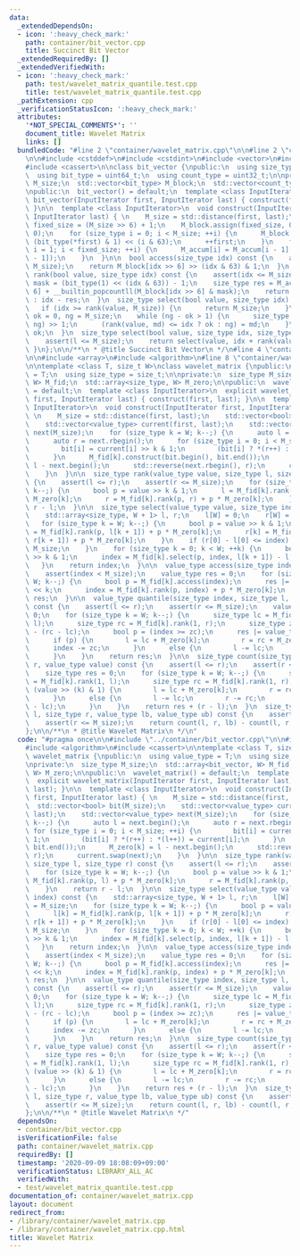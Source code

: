 ```yaml
---
data:
  _extendedDependsOn:
  - icon: ':heavy_check_mark:'
    path: container/bit_vector.cpp
    title: Succinct Bit Vector
  _extendedRequiredBy: []
  _extendedVerifiedWith:
  - icon: ':heavy_check_mark:'
    path: test/wavelet_matrix_quantile.test.cpp
    title: test/wavelet_matrix_quantile.test.cpp
  _pathExtension: cpp
  _verificationStatusIcon: ':heavy_check_mark:'
  attributes:
    '*NOT_SPECIAL_COMMENTS*': ''
    document_title: Wavelet Matrix
    links: []
  bundledCode: "#line 2 \"container/wavelet_matrix.cpp\"\n\n#line 2 \"container/bit_vector.cpp\"\
    \n\n#include <cstddef>\n#include <cstdint>\n#include <vector>\n#include <iterator>\n\
    #include <cassert>\n\nclass bit_vector {\npublic:\n  using size_type = size_t;\n\
    \  using bit_type = uint64_t;\n  using count_type = uint32_t;\n\nprivate:\n  size_type\
    \ M_size;\n  std::vector<bit_type> M_block;\n  std::vector<count_type> M_accum;\n\
    \npublic:\n  bit_vector() = default;\n  template <class InputIterator>\n  explicit\
    \ bit_vector(InputIterator first, InputIterator last) { construct(first, last);\
    \ }\n\n  template <class InputIterator>\n  void construct(InputIterator first,\
    \ InputIterator last) { \n    M_size = std::distance(first, last);\n    size_type\
    \ fixed_size = (M_size >> 6) + 1;\n    M_block.assign(fixed_size, 0);\n    M_accum.assign(fixed_size,\
    \ 0);\n    for (size_type i = 0; i < M_size; ++i) {\n      M_block[i >> 6] |=\
    \ (bit_type(*first) & 1) << (i & 63);\n      ++first;\n    }\n    for (size_type\
    \ i = 1; i < fixed_size; ++i) {\n      M_accum[i] = M_accum[i - 1] + __builtin_popcountll(M_block[i\
    \ - 1]);\n    }\n  }\n\n  bool access(size_type idx) const {\n    assert(idx <\
    \ M_size);\n    return M_block[idx >> 6] >> (idx & 63) & 1;\n  }\n  size_type\
    \ rank(bool value, size_type idx) const {\n    assert(idx <= M_size);\n    bit_type\
    \ mask = (bit_type(1) << (idx & 63)) - 1;\n    size_type res = M_accum[idx >>\
    \ 6] + __builtin_popcountll(M_block[idx >> 6] & mask);\n    return value ? res\
    \ : idx - res;\n  }\n  size_type select(bool value, size_type idx) const {\n \
    \   if (idx >= rank(value, M_size)) {\n      return M_size;\n    }\n    size_type\
    \ ok = 0, ng = M_size;\n    while (ng - ok > 1) {\n      size_type md = (ok +\
    \ ng) >> 1;\n      (rank(value, md) <= idx ? ok : ng) = md;\n    }\n    return\
    \ ok;\n  }\n  size_type select(bool value, size_type idx, size_type l) const {\n\
    \    assert(l <= M_size);\n    return select(value, idx + rank(value, l));\n \
    \ }\n};\n\n/**\n * @title Succinct Bit Vector\n */\n#line 4 \"container/wavelet_matrix.cpp\"\
    \n\n#include <array>\n#include <algorithm>\n#line 8 \"container/wavelet_matrix.cpp\"\
    \n\ntemplate <class T, size_t W>\nclass wavelet_matrix {\npublic:\n  using value_type\
    \ = T;\n  using size_type = size_t;\n\nprivate:\n  size_type M_size;\n  std::array<bit_vector,\
    \ W> M_fid;\n  std::array<size_type, W> M_zero;\n\npublic:\n  wavelet_matrix()\
    \ = default;\n  template <class InputIterator>\n  explicit wavelet_matrix(InputIterator\
    \ first, InputIterator last) { construct(first, last); }\n\n  template <class\
    \ InputIterator>\n  void construct(InputIterator first, InputIterator last) {\
    \ \n    M_size = std::distance(first, last);\n    std::vector<bool> bit(M_size);\n\
    \    std::vector<value_type> current(first, last);\n    std::vector<value_type>\
    \ next(M_size);\n    for (size_type k = W; k--;) {\n      auto l = next.begin();\n\
    \      auto r = next.rbegin();\n      for (size_type i = 0; i < M_size; ++i) {\n\
    \        bit[i] = current[i] >> k & 1;\n        (bit[i] ? *(r++) : *(l++)) = current[i];\n\
    \      }\n      M_fid[k].construct(bit.begin(), bit.end());\n      M_zero[k] =\
    \ l - next.begin();\n      std::reverse(next.rbegin(), r);\n      current.swap(next);\n\
    \    }\n  }\n\n  size_type rank(value_type value, size_type l, size_type r) const\
    \ {\n    assert(l <= r);\n    assert(r <= M_size);\n    for (size_type k = W;\
    \ k--;) {\n      bool p = value >> k & 1;\n      l = M_fid[k].rank(p, l) + p *\
    \ M_zero[k];\n      r = M_fid[k].rank(p, r) + p * M_zero[k];\n    }\n    return\
    \ r - l;\n  }\n\n  size_type select(value_type value, size_type index) const {\n\
    \    std::array<size_type, W + 1> l, r;\n    l[W] = 0;\n    r[W] = M_size;\n \
    \   for (size_type k = W; k--;) {\n      bool p = value >> k & 1;\n      l[k]\
    \ = M_fid[k].rank(p, l[k + 1]) + p * M_zero[k];\n      r[k] = M_fid[k].rank(p,\
    \ r[k + 1]) + p * M_zero[k];\n    }\n    if (r[0] - l[0] <= index) {\n      return\
    \ M_size;\n    }\n    for (size_type k = 0; k < W; ++k) {\n      bool p = value\
    \ >> k & 1;\n      index = M_fid[k].select(p, index, l[k + 1]) - l[k + 1];\n \
    \   }\n    return index;\n  }\n\n  value_type access(size_type index) const {\n\
    \    assert(index < M_size);\n    value_type res = 0;\n    for (size_type k =\
    \ W; k--;) {\n      bool p = M_fid[k].access(index);\n      res |= value_type(p)\
    \ << k;\n      index = M_fid[k].rank(p, index) + p * M_zero[k];\n    }\n    return\
    \ res;\n  }\n\n  value_type quantile(size_type index, size_type l, size_type r)\
    \ const {\n    assert(l <= r);\n    assert(r <= M_size);\n    value_type res =\
    \ 0;\n    for (size_type k = W; k--;) {\n      size_type lc = M_fid[k].rank(1,\
    \ l);\n      size_type rc = M_fid[k].rank(1, r);\n      size_type zc = (r - l)\
    \ - (rc - lc);\n      bool p = (index >= zc);\n      res |= value_type(p) << k;\n\
    \      if (p) {\n        l = lc + M_zero[k];\n        r = rc + M_zero[k];\n  \
    \      index -= zc;\n      }\n      else {\n        l -= lc;\n        r -= rc;\n\
    \      }\n    }\n    return res;\n  }\n\n  size_type count(size_type l, size_type\
    \ r, value_type value) const {\n    assert(l <= r);\n    assert(r <= M_size);\n\
    \    size_type res = 0;\n    for (size_type k = W; k--;) {\n      size_type lc\
    \ = M_fid[k].rank(1, l);\n      size_type rc = M_fid[k].rank(1, r);\n      if\
    \ (value >> (k) & 1) {\n        l = lc + M_zero[k];\n        r = rc + M_zero[k];\n\
    \      }\n      else {\n        l -= lc;\n        r -= rc;\n        res += (rc\
    \ - lc);\n      }\n    }\n    return res + (r - l);\n  }\n  size_type count(size_type\
    \ l, size_type r, value_type lb, value_type ub) const {\n    assert(l <= r);\n\
    \    assert(r <= M_size);\n    return count(l, r, lb) - count(l, r, ub);\n  }\n\
    };\n\n/**\n * @title Wavelet Matrix\n */\n"
  code: "#pragma once\n\n#include \"../container/bit_vector.cpp\"\n\n#include <array>\n\
    #include <algorithm>\n#include <cassert>\n\ntemplate <class T, size_t W>\nclass\
    \ wavelet_matrix {\npublic:\n  using value_type = T;\n  using size_type = size_t;\n\
    \nprivate:\n  size_type M_size;\n  std::array<bit_vector, W> M_fid;\n  std::array<size_type,\
    \ W> M_zero;\n\npublic:\n  wavelet_matrix() = default;\n  template <class InputIterator>\n\
    \  explicit wavelet_matrix(InputIterator first, InputIterator last) { construct(first,\
    \ last); }\n\n  template <class InputIterator>\n  void construct(InputIterator\
    \ first, InputIterator last) { \n    M_size = std::distance(first, last);\n  \
    \  std::vector<bool> bit(M_size);\n    std::vector<value_type> current(first,\
    \ last);\n    std::vector<value_type> next(M_size);\n    for (size_type k = W;\
    \ k--;) {\n      auto l = next.begin();\n      auto r = next.rbegin();\n     \
    \ for (size_type i = 0; i < M_size; ++i) {\n        bit[i] = current[i] >> k &\
    \ 1;\n        (bit[i] ? *(r++) : *(l++)) = current[i];\n      }\n      M_fid[k].construct(bit.begin(),\
    \ bit.end());\n      M_zero[k] = l - next.begin();\n      std::reverse(next.rbegin(),\
    \ r);\n      current.swap(next);\n    }\n  }\n\n  size_type rank(value_type value,\
    \ size_type l, size_type r) const {\n    assert(l <= r);\n    assert(r <= M_size);\n\
    \    for (size_type k = W; k--;) {\n      bool p = value >> k & 1;\n      l =\
    \ M_fid[k].rank(p, l) + p * M_zero[k];\n      r = M_fid[k].rank(p, r) + p * M_zero[k];\n\
    \    }\n    return r - l;\n  }\n\n  size_type select(value_type value, size_type\
    \ index) const {\n    std::array<size_type, W + 1> l, r;\n    l[W] = 0;\n    r[W]\
    \ = M_size;\n    for (size_type k = W; k--;) {\n      bool p = value >> k & 1;\n\
    \      l[k] = M_fid[k].rank(p, l[k + 1]) + p * M_zero[k];\n      r[k] = M_fid[k].rank(p,\
    \ r[k + 1]) + p * M_zero[k];\n    }\n    if (r[0] - l[0] <= index) {\n      return\
    \ M_size;\n    }\n    for (size_type k = 0; k < W; ++k) {\n      bool p = value\
    \ >> k & 1;\n      index = M_fid[k].select(p, index, l[k + 1]) - l[k + 1];\n \
    \   }\n    return index;\n  }\n\n  value_type access(size_type index) const {\n\
    \    assert(index < M_size);\n    value_type res = 0;\n    for (size_type k =\
    \ W; k--;) {\n      bool p = M_fid[k].access(index);\n      res |= value_type(p)\
    \ << k;\n      index = M_fid[k].rank(p, index) + p * M_zero[k];\n    }\n    return\
    \ res;\n  }\n\n  value_type quantile(size_type index, size_type l, size_type r)\
    \ const {\n    assert(l <= r);\n    assert(r <= M_size);\n    value_type res =\
    \ 0;\n    for (size_type k = W; k--;) {\n      size_type lc = M_fid[k].rank(1,\
    \ l);\n      size_type rc = M_fid[k].rank(1, r);\n      size_type zc = (r - l)\
    \ - (rc - lc);\n      bool p = (index >= zc);\n      res |= value_type(p) << k;\n\
    \      if (p) {\n        l = lc + M_zero[k];\n        r = rc + M_zero[k];\n  \
    \      index -= zc;\n      }\n      else {\n        l -= lc;\n        r -= rc;\n\
    \      }\n    }\n    return res;\n  }\n\n  size_type count(size_type l, size_type\
    \ r, value_type value) const {\n    assert(l <= r);\n    assert(r <= M_size);\n\
    \    size_type res = 0;\n    for (size_type k = W; k--;) {\n      size_type lc\
    \ = M_fid[k].rank(1, l);\n      size_type rc = M_fid[k].rank(1, r);\n      if\
    \ (value >> (k) & 1) {\n        l = lc + M_zero[k];\n        r = rc + M_zero[k];\n\
    \      }\n      else {\n        l -= lc;\n        r -= rc;\n        res += (rc\
    \ - lc);\n      }\n    }\n    return res + (r - l);\n  }\n  size_type count(size_type\
    \ l, size_type r, value_type lb, value_type ub) const {\n    assert(l <= r);\n\
    \    assert(r <= M_size);\n    return count(l, r, lb) - count(l, r, ub);\n  }\n\
    };\n\n/**\n * @title Wavelet Matrix\n */"
  dependsOn:
  - container/bit_vector.cpp
  isVerificationFile: false
  path: container/wavelet_matrix.cpp
  requiredBy: []
  timestamp: '2020-09-09 18:08:09+09:00'
  verificationStatus: LIBRARY_ALL_AC
  verifiedWith:
  - test/wavelet_matrix_quantile.test.cpp
documentation_of: container/wavelet_matrix.cpp
layout: document
redirect_from:
- /library/container/wavelet_matrix.cpp
- /library/container/wavelet_matrix.cpp.html
title: Wavelet Matrix
---
```


